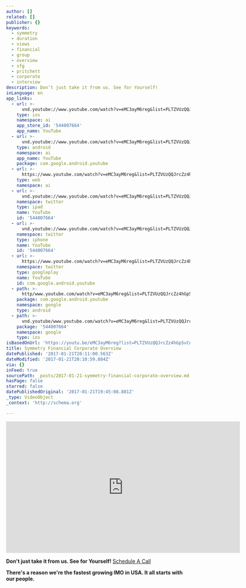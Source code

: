 ```yaml
---
author: []
related: []
publisher: {}
keywords:
  - symmetry
  - duration
  - views
  - financial
  - group
  - overview
  - sfg
  - pritchett
  - corporate
  - interview
description: Don’t just take it from us. See for Yourself!
inLanguage: en
app_links:
  - url: >-
      vnd.youtube://www.youtube.com/watch?v=eMC3ayM6reg&list=PLTZVUzQQJrcZz4hGp5vCnP9Ajh8p_DY6b&feature=applinks
    type: ios
    namespace: ai
    app_store_id: '544007664'
    app_name: YouTube
  - url: >-
      vnd.youtube://www.youtube.com/watch?v=eMC3ayM6reg&list=PLTZVUzQQJrcZz4hGp5vCnP9Ajh8p_DY6b&feature=applinks
    type: android
    namespace: ai
    app_name: YouTube
    package: com.google.android.youtube
  - url: >-
      https://www.youtube.com/watch?v=eMC3ayM6reg&list=PLTZVUzQQJrcZz4hGp5vCnP9Ajh8p_DY6b&feature=applinks
    type: web
    namespace: ai
  - url: >-
      vnd.youtube://www.youtube.com/watch?v=eMC3ayM6reg&list=PLTZVUzQQJrcZz4hGp5vCnP9Ajh8p_DY6b&feature=applinks
    namespace: twitter
    type: ipad
    name: YouTube
    id: '544007664'
  - url: >-
      vnd.youtube://www.youtube.com/watch?v=eMC3ayM6reg&list=PLTZVUzQQJrcZz4hGp5vCnP9Ajh8p_DY6b&feature=applinks
    namespace: twitter
    type: iphone
    name: YouTube
    id: '544007664'
  - url: >-
      https://www.youtube.com/watch?v=eMC3ayM6reg&list=PLTZVUzQQJrcZz4hGp5vCnP9Ajh8p_DY6b
    namespace: twitter
    type: googleplay
    name: YouTube
    id: com.google.android.youtube
  - path: >-
      http/www.youtube.com/watch?v=eMC3ayM6reg&list=PLTZVUzQQJrcZz4hGp5vCnP9Ajh8p_DY6b
    package: com.google.android.youtube
    namespace: google
    type: android
  - path: >-
      vnd.youtube/www.youtube.com/watch?v=eMC3ayM6reg&list=PLTZVUzQQJrcZz4hGp5vCnP9Ajh8p_DY6b
    package: '544007664'
    namespace: google
    type: ios
isBasedOnUrl: 'https://youtu.be/eMC3ayM6reg?list=PLTZVUzQQJrcZz4hGp5vCnP9Ajh8p_DY6b'
title: Symmetry Financial Corporate Overview
datePublished: '2017-01-21T20:11:00.563Z'
dateModified: '2017-01-21T20:10:59.884Z'
via: {}
inFeed: true
sourcePath: _posts/2017-01-21-symmetry-financial-corporate-overview.md
hasPage: false
starred: false
datePublishedOriginal: '2017-01-21T19:45:08.881Z'
_type: VideoObject
_context: 'http://schema.org'

---
```

<iframe src="https://cdn.embedly.com/widgets/media.html?src=https%3A%2F%2Fwww.youtube.com%2Fembed%2Fvideoseries%3Flist%3DPLTZVUzQQJrcZz4hGp5vCnP9Ajh8p_DY6b&amp;url=http%3A%2F%2Fwww.youtube.com%2Fwatch%3Fv%3DeMC3ayM6reg&amp;image=https%3A%2F%2Fi.ytimg.com%2Fvi%2FeMC3ayM6reg%2Fhqdefault.jpg&amp;key=b7d04c9b404c499eba89ee7072e1c4f7&amp;type=text%2Fhtml&amp;schema=youtube" width="640" height="360" scrolling="no" frameborder="0" allowfullscreen="" style=""></iframe>

**Don't just take it from us. See for Yourself!**
[Schedule A Call][0]

**There's a reason we're the fastest growing IMO in USA. It all starts with our people.**

[0]: https://calendly.com/surewaytolive/15min/01-21-2017?back=1